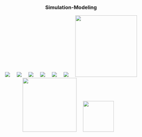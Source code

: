 <div align="center">
  
  ### Simulation-Modeling
</div>

<p align="center">
&emsp;
  <img src="https://img.shields.io/github/languages/code-size/MD-MAFUJUL-HASAN/Simulation-Modeling?style=for-the-badge">
  &emsp;
  <img src="https://img.shields.io/github/repo-size/MD-MAFUJUL-HASAN/Simulation-Modeling?color=purple&style=for-the-badge">
  &emsp;
  <img src="https://img.shields.io/github/languages/count/MD-MAFUJUL-HASAN/Simulation-Modeling?color=green&style=for-the-badge">
  &emsp;
  <img src="https://img.shields.io/github/languages/top/MD-MAFUJUL-HASAN/Simulation-Modeling?color=orange&style=for-the-badge">
  &emsp;
  <img src="https://img.shields.io/github/commit-activity/m/MD-MAFUJUL-HASAN/Simulation-Modeling?color=lime&style=for-the-badge">
  &emsp;
  <img src="https://img.shields.io/github/last-commit/MD-MAFUJUL-HASAN/Simulation-Modeling?color=darkgreen&style=for-the-badge">
  &emsp;
  <img src="https://tokei.rs/b1/github/MD-MAFUJUL-HASAN/Simulation-Modeling?category=code" width="200">
  &emsp;
  <img src="https://tokei.rs/b1/github/MD-MAFUJUL-HASAN/Simulation-Modeling?category=lines" width="175">
  &emsp;
  <img src="https://tokei.rs/b1/github/MD-MAFUJUL-HASAN/Simulation-Modeling?category=files" width="100">
  &emsp;
  </p>
